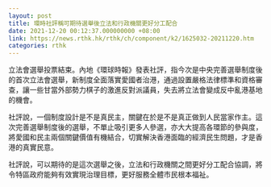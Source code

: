 ```yaml
---
layout: post
title: 環時社評稱可期待選舉後立法和行政機關更好分工配合
date: 2021-12-20 00:12:37.000000000 +08:00
link: https://news.rthk.hk/rthk/ch/component/k2/1625032-20211220.htm
categories: rthk
---
```


立法會選舉投票結束。內地《環球時報》發表社評，指今次是中央完善選舉制度後的首次立法會選舉，新制度全面落實愛國者治港，通過設置嚴格法律標準和資格審查，讓一些甘當外部勢力棋子的激進反對派議員，失去將立法會變成反中亂港基地的機會。

社評說，一個制度設計是不是真民主，關鍵在於是不是真正做到人民當家作主。這次完善選舉制度後的選舉，不單止吸引更多人參選，亦大大提高各環節的參與度，將愛國和民主兩個關鍵價值有機結合，切實解決香港面臨的經濟民生問題，才是香港的真實民意。

社評說，可以期待的是這次選舉之後，立法和行政機關之間更好分工配合協調，將令特區政府能夠有效實現治理目標，更好服務全體市民根本福祉。
